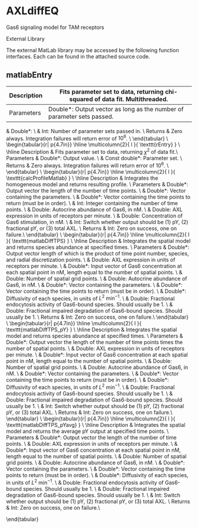 AXLdiffEQ
=========

Gas6 signaling model for TAM receptors


External Library

The external MatLab library may be accessed by the following function interfaces. Each can be found in the attached source code.

## matlabEntry

Description | Fits parameter set to data, returning chi-squared of data fit. Multithreaded.
----------- | --------------------------------------------------------------------------
Parameters  | Double*: Output vector as long as the number of parameter sets passed.
 & Double*:  \\
 & Int: Number of parameter sets passed in. \\
Returns & Zero always. Integration failures will return error of $10^6$. \\
\end{tabular}
\\
\begin{tabular}{r| p{4.7in}}
\hline
\multicolumn{2}{ l }{  \texttt{rEntry} } \\
\hline
Description  & Fits parameter set to data, returning $\chi^2$ of data fit.\\
Parameters & Double*: Output value. \\
 & Const double*: Parameter set. \\
Returns & Zero always. Integration failures will return error of $10^6$. \\
\end{tabular}
\\
\begin{tabular}{r| p{4.7in}}
\hline
\multicolumn{2}{ l }{  \texttt{calcProfileMatlab} } \\
\hline
Description  & Integrates the homogeneous model and returns resulting profile. \\
Parameters & Double*: Output vector the length of the number of time points. \\
 & Double*: Vector containing the parameters. \\
 & Double*: Vector containing the time points to return (must be in order). \\
 & Int: Integer containing the number of time points. \\
 & Double: Autocrine abundance of Gas6, in nM. \\
 & Double: AXL expression in units of receptors per minute. \\
 & Double: Concentration of Gas6 stimulation, in nM.  \\
 & Int: Switch whether output should be (1) pY, (2) fractional pY, or (3) total AXL. \\
Returns & Int: Zero on success, one on failure.\\
\end{tabular}
\\
\begin{tabular}{r| p{4.7in}}
\hline
\multicolumn{2}{ l }{  \texttt{matlabDiffTPS} } \\
\hline
Description  & Integrates the spatial model and returns species abundance at specified times. \\
Parameters & Double*: Output vector length of which is the product of time point number, species, and radial discretization points. \\
 & Double: AXL expression in units of receptors per minute. \\
 & Double*: Input vector of Gas6 concentration at each spatial point in nM, length equal to the number of spatial points. \\
 & Double: Number of spatial grid points. \\
 & Double: Autocrine abundance of Gas6, in nM. \\
 & Double*: Vector containing the parameters. \\
 & Double*: Vector containing the time points to return (must be in order). \\
 & Double*: Diffusivity of each species, in units of $L^2~\textrm{min}^{-1}$. \\
 & Double: Fractional endocytosis activity of Gas6-bound species. Should usually be 1. \\
 & Double: Fractional impaired degradation of Gas6-bound species. Should usually be 1. \\
Returns & Int: Zero on success, one on failure.\\
\end{tabular}
\\
\begin{tabular}{r| p{4.7in}}
\hline
\multicolumn{2}{ l }{  \texttt{matlabDiffTPS\_pY} } \\
\hline
Description  & Integrates the spatial model and returns species abundance at specified times. \\
Parameters & Double*: Output vector the length of the number of time points times the number of spatial points. \\
 & Double: AXL expression in units of receptors per minute. \\
 & Double*: Input vector of Gas6 concentration at each spatial point in nM, length equal to the number of spatial points. \\
 & Double: Number of spatial grid points. \\
 & Double: Autocrine abundance of Gas6, in nM. \\
 & Double*: Vector containing the parameters. \\
 & Double*: Vector containing the time points to return (must be in order). \\
 & Double*: Diffusivity of each species, in units of $L^2~\textrm{min}^{-1}$. \\
 & Double: Fractional endocytosis activity of Gas6-bound species. Should usually be 1. \\
 & Double: Fractional impaired degradation of Gas6-bound species. Should usually be 1. \\
 & Int: Switch whether output should be (1) pY, (2) fractional pY, or (3) total AXL. \\
Returns & Int: Zero on success, one on failure.\\
\end{tabular}
\\
\begin{tabular}{r| p{4.7in}}
\hline
\multicolumn{2}{ l }{  \texttt{matlabDiffTPS\_pYavg} } \\
\hline
Description  & Integrates the spatial model and returns the average pY output at specified time points. \\
Parameters & Double*: Output vector the length of the number of time points. \\
 & Double: AXL expression in units of receptors per minute. \\
 & Double*: Input vector of Gas6 concentration at each spatial point in nM, length equal to the number of spatial points. \\
 & Double: Number of spatial grid points. \\
 & Double: Autocrine abundance of Gas6, in nM. \\
 & Double*: Vector containing the parameters. \\
 & Double*: Vector containing the time points to return (must be in order). \\
 & Double*: Diffusivity of each species, in units of $L^2~\textrm{min}^{-1}$. \\
 & Double: Fractional endocytosis activity of Gas6-bound species. Should usually be 1. \\
 & Double: Fractional impaired degradation of Gas6-bound species. Should usually be 1. \\
 & Int: Switch whether output should be (1) pY, (2) fractional pY, or (3) total AXL. \\
Returns & Int: Zero on success, one on failure.\\

\end{tabular}
